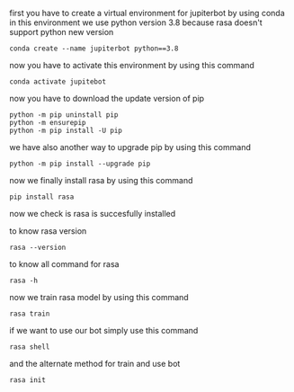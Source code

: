first you have to create a virtual environment for jupiterbot by using conda
in this environment we use python version 3.8 because rasa doesn't support python new version
```
conda create --name jupiterbot python==3.8
```
now you have to activate this environment by using this command
```
conda activate jupitebot
```
now you have to download the update version of pip
```
python -m pip uninstall pip
python -m ensurepip
python -m pip install -U pip
```
we have also another way to upgrade pip by using this command
```
python -m pip install --upgrade pip
```

now we finally install rasa by using this command
```
pip install rasa
```
now we check is rasa is succesfully installed

to know rasa version
```
rasa --version
```
to know all command for rasa
```
rasa -h
```
now we train rasa model by using this command
```
rasa train
```
if we want to use our bot simply use this command
```
rasa shell
```
and the alternate method for train and use bot
```
rasa init
```
